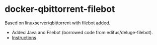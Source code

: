 # docker-qbittorrent-filebot
Based on linuxserver/qbittorrent with filebot added.
* Added Java and Filebot (borrowed code from edifus/deluge-filebot).
* [Instructions](https://hub.docker.com/r/linuxserver/qbittorrent)

